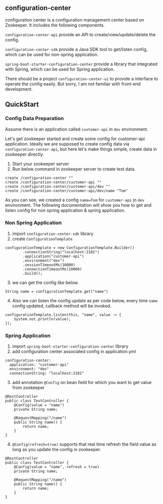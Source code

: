 ## configuration-center
configuration center is a configuration management center based on Zookeeper.
It includes the following components.

`configuration-center-api` provide an API to create/view/update/delete the config.

`configuration-center-sdk` provide a Java SDK tool to get/listen config, which can be used for non-spring application.

`spring-boot-starter-configuration-center` provide a library that integrated with Spring, which can be used for Spring application.

There should be a project `configuration-center-ui` to provide a interface to operate the config easily. But sorry, I am not familiar with front-end development.
 
## QuickStart

### Config Data Preparation
Assume there is an application called `customer-api` in `dev` environment.

Let's get zookeeper started and create some config for customer-api application.
Ideally we are supposed to create config data via `configuration-center-api`, but here let's make things simple, create data in zookeeper directly.

1. Start your zookeeper server
2. Run below command in zookeeper server to create test data.
```
create /configuration-center ""
create /configuration-center/customer-api ""
create /configuration-center/customer-api/dev ""
create /configuration-center/customer-api/dev/name "Tom"
```

As you can see, we created a config `name=Tom` for `customer-api` in `dev` environment.
The following documentation will show you how to get and listen config for non spring application & spring application.

### Non Spring Application
1. import `configuration-center-sdk` library
2. create `ConfigurationTemplate`
```
configurationTemplate = new ConfigurationTemplate.Builder()
        .connectionString("localhost:2181")
        .application("customer-api")
        .environment("dev")
        .sessionTimeoutMs(10000)
        .connectionTimeoutMs(10000)
        .build();
```

3. we can get the config like below.
```
String name = configurationTemplate.get("name")
```

4. Also we can listen the config update as per code below, every time `name` config updated, callback method will be invoked.
```
configurationTemplate.listen(this, "name", value -> {
    System.out.println(value);
});    
```

### Spring Application
1. import `spring-boot-starter-configuration-center` library
2. add configuration center associated config in application.yml
```
configuration-center:
  application: "customer-api"
  environment: "dev"
  connectionString: "localhost:2181"
```
3. add annotation `@Config` on bean field for which you want to get value from zookeeper

```
@RestController
public class TestController {
    @Config(value = "name")
    private String name;

    @RequestMapping("/name")
    public String name() {
        return name;
    }
}
```

4. `@Config(refresh=true)` supports that real time refresh the field value as long as you update the config in zookeeper.
```
@RestController
public class TestController {
    @Config(value = "name", refresh = true)
    private String name;

    @RequestMapping("/name")
    public String name() {
        return name;
    }
}
```